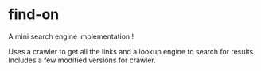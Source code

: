 # find-on

A mini search engine implementation !

Uses a crawler to get all the links and a lookup engine to search for results
Includes a few modified versions for crawler.





